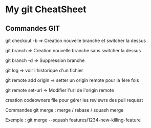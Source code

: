 # My git CheatSheet 
## Commandes GIT
git checkout -b => Creation nouvelle branche et switcher la dessus

git branch => Creation nouvelle branche sans switcher la dessus

git branch -d => Suppression branche

git log => voir l'historique d'un fichier

git remote add origin => setter un origin remote pour la 1ère fois

git remote set-url => Modifier l'url de l'origin remote

creation codeowners file pour gérer les reviewrs des pull request

Commandes git merge : merge / rebase / squash merge

Exemple : git merge --squash features/1234-new-killing-feature